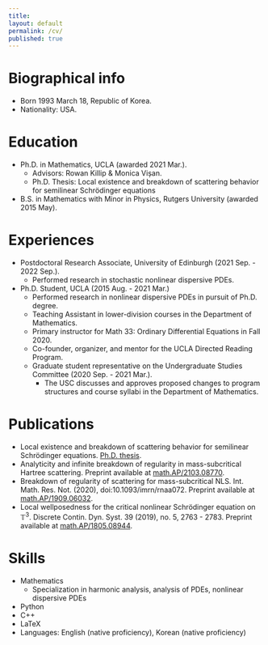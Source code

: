 ```yaml
---
title:
layout: default
permalink: /cv/
published: true
---
```


# Biographical info

* Born 1993 March 18, Republic of Korea.
* Nationality: USA.

# Education

* Ph.D. in Mathematics, UCLA (awarded 2021 Mar.).
  * Advisors: Rowan Killip & Monica Vișan.
  * Ph.D. Thesis: Local existence and breakdown of scattering behavior for semilinear Schrödinger equations
* B.S. in Mathematics with Minor in Physics, Rutgers University (awarded 2015 May).

# Experiences

* Postdoctoral Research Associate, University of Edinburgh (2021 Sep. - 2022 Sep.).
  * Performed research in stochastic nonlinear dispersive PDEs.
* Ph.D. Student, UCLA (2015 Aug. - 2021 Mar.)
  * Performed research in nonlinear dispersive PDEs in pursuit of Ph.D. degree.
  * Teaching Assistant in lower-division courses in the Department of Mathematics.
  * Primary instructor for Math 33: Ordinary Differential Equations in Fall 2020.
  * Co-founder, organizer, and mentor for the UCLA Directed Reading Program.
  * Graduate student representative on the Undergraduate Studies Committee (2020 Sep. - 2021 Mar.).
    * The USC discusses and approves proposed changes to program structures and course syllabi in the Department of Mathematics.

# Publications

* Local existence and breakdown of scattering behavior for semilinear Schrödinger equations. [Ph.D. thesis](https://escholarship.org/uc/item/3bq1678g).
* Analyticity and infinite breakdown of regularity in mass-subcritical Hartree scattering. Preprint available at [math.AP/2103.08770](https://arxiv.org/abs/2103.08770).
* Breakdown of regularity of scattering for mass-subcritical NLS. Int. Math. Res. Not. (2020), doi:10.1093/imrn/rnaa072. Preprint available at [math.AP/1909.06032](https://arxiv.org/abs/1909.06032).
* Local wellposedness for the critical nonlinear Schrödinger equation on $\mathbb{T}^3$. Discrete Contin. Dyn. Syst. 39 (2019), no. 5, 2763 - 2783. Preprint available at [math.AP/1805.08944](https://arxiv.org/abs/1805.08944).

# Skills

* Mathematics
  * Specialization in harmonic analysis, analysis of PDEs, nonlinear dispersive PDEs
* Python
* C++
* LaTeX
* Languages: English (native proficiency), Korean (native proficiency)